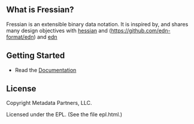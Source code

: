 ## What is Fressian? 

Fressian is an extensible binary data notation. It is inspired by, and
shares many design objectives with
[hessian](http://hessian.caucho.com/) and
(https://github.com/edn-format/edn) and
[edn](https://github.com/edn-format/edn)

## Getting Started

* Read the [Documentation](http://github.com/Datomic/fressian/wiki)

## License

Copyright Metadata Partners, LLC.

Licensed under the EPL. (See the file epl.html.)
